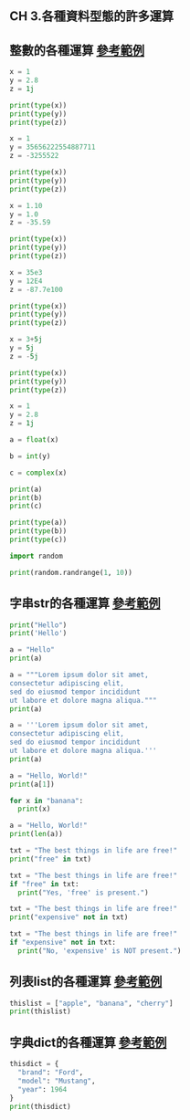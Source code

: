 ## CH 3.各種資料型態的許多運算


## 整數的各種運算 [參考範例](https://www.w3schools.com/python/python_numbers.asp)

```Python
x = 1    
y = 2.8  
z = 1j   

print(type(x))
print(type(y))
print(type(z))
```
```Python
x = 1
y = 35656222554887711
z = -3255522

print(type(x))
print(type(y))
print(type(z))
```
```Python
x = 1.10
y = 1.0
z = -35.59

print(type(x))
print(type(y))
print(type(z))
```
```Python
x = 35e3
y = 12E4
z = -87.7e100

print(type(x))
print(type(y))
print(type(z))
```
```Python
x = 3+5j
y = 5j
z = -5j

print(type(x))
print(type(y))
print(type(z))
```
```Python
x = 1    
y = 2.8  
z = 1j   

a = float(x)

b = int(y)

c = complex(x)

print(a)
print(b)
print(c)

print(type(a))
print(type(b))
print(type(c))
```
```Python
import random

print(random.randrange(1, 10))
```
## 字串str的各種運算 [參考範例](https://www.w3schools.com/python/python_strings.asp)
```Python
print("Hello")
print('Hello')
```
```Python
a = "Hello"
print(a)
```
```Python
a = """Lorem ipsum dolor sit amet,
consectetur adipiscing elit,
sed do eiusmod tempor incididunt
ut labore et dolore magna aliqua."""
print(a)
```
```Python
a = '''Lorem ipsum dolor sit amet,
consectetur adipiscing elit,
sed do eiusmod tempor incididunt
ut labore et dolore magna aliqua.'''
print(a)
```
```Python
a = "Hello, World!"
print(a[1])
```
```Python
for x in "banana":
  print(x)
```
```Python
a = "Hello, World!"
print(len(a))
```
```Python
txt = "The best things in life are free!"
print("free" in txt)
```
```Python
txt = "The best things in life are free!"
if "free" in txt:
  print("Yes, 'free' is present.")
```
```Python
txt = "The best things in life are free!"
print("expensive" not in txt)
```
```Python
txt = "The best things in life are free!"
if "expensive" not in txt:
  print("No, 'expensive' is NOT present.")
```
## 列表list的各種運算  [參考範例](https://www.w3schools.com/python/python_lists.asp)
```Python
thislist = ["apple", "banana", "cherry"]
print(thislist)
```
## 字典dict的各種運算 [參考範例](https://www.w3schools.com/python/python_dictionaries.asp)
```Python
thisdict = {
  "brand": "Ford",
  "model": "Mustang",
  "year": 1964
}
print(thisdict)
```
